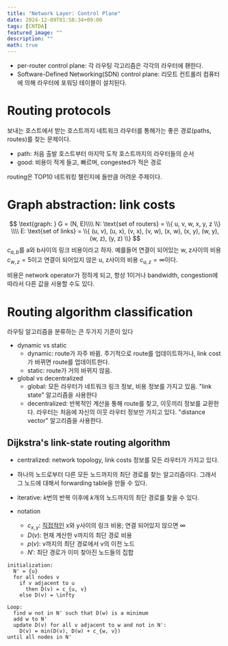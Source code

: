 ```yaml
---
title: "Network Layer: Control Plane"
date: 2024-12-09T01:58:34+09:00
tags: [CNTDA]
featured_image: ""
description: ""
math: true
---
```


- per-router control plane: 각 라우팅 각고리즘은 각각의 라우터에 좬한다.
- Software-Defined Networking(SDN) control plane: 리모트 컨트롤러 컴퓨터에 의해
  라우터에 포워딩 테이블이 설치된다.

# Routing protocols

보내는 호스트에서 받는 호스트까지 네트워크 라우터를 통해가는
좋은 경로(paths, routes)를 찾는 문제이다.
- path: 처음 출발 호스트부터 마지막 도착 호스트까지의 라우터들의 순서
- good: 비용이 적게 들고, 빠르며, congested가 적은 경로

routing은 TOP10 네트워킹 챌린지에 들만큼 어려운 주제이다.

# Graph abstraction: link costs

$$
\text{graph: } G = (N, E)\\\\
N: \text{set of routers} = \\{ u, v, w, x, y, z \\} \\\\
E: \text{set of links} = \\{ (u, v), (u, x), (v, x), (v, w), (x, w), (x, y), (w, y), (w, z), (y, z) \\}
$$
$c_{a, b}$를 a와 b사이의 링크 비용이라고 하자.
예를들어 연결이 되어있는 w, z사이의 비용 $c_{w, z} = 5$이고
연결이 되어있지 않은 u, z사이의 비용 $c_{u, z} = \infty$이다.

비용은 network operator가 정하게 되고,
항상 1이거나 bandwidth, congestion에 따라서 다른 값을 사용할 수도 있다.

# Routing algorithm classification

라우팅 알고리즘을 분류하는 큰 두가지 기준이 있다
- dynamic vs static
  - dynamic: route가 자주 바뀜.
    주기적으로 route를 업데이트하거나, link cost가 바뀌면 route를 업데이트한다.
  - static: route가 거의 바뀌지 않음.
- global vs decentralized
  - global: 모든 라우터가 네트워크 링크 정보, 비용 정보를 가지고 있음.
    "link state" 알고리즘을 사용한다
  - decentralized: 반복적인 계산을 통해 route를 찾고, 이웃끼리 정보를 교환한다.
    라우터는 처음에 자신의 이웃 라우터 정보만 가지고 있다.
    "distance vector" 알고리즘을 사용한다.

## Dijkstra's link-state routing algorithm

- centralized: network topology, link costs 정보를 모든 라우터가 가지고 있다.
- 하나의 노드로부터 다른 모든 노드까지의 최단 경로를 찾는 알고리즘이다.
그래서 그 노드에 대해서 forwarding table을 만들 수 있다.
- iterative: $k$번의 반복 이후에 $k$개의 노드까지의 최단 경로를 찾을 수 있다.

- notation
  - $c_{x, y}$: <u>직접적인</u> x와 y사이의 링크 비용; 연결 되어있지 않으면 $\infty$
  - $D(v)$: 현재 계산한 v까지의 최단 경로 비용
  - $p(v)$: v까지의 최단 경로에서 v의 이전 노드
  - $N'$: 최단 경로가 이미 찾아진 노드들의 집합

```
initialization:
  N' = {u}
  for all nodes v
    if v adjacent to u
      then D(v) = c_{u, v}
    else D(v) = \infty

Loop:
  find w not in N' such that D(w) is a minimum
  add w to N'
  update D(v) for all v adjacent to w and not in N':
    D(v) = min(D(v), D(w) + c_{w, v})
until all nodes in N'
```


